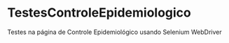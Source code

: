 # TestesControleEpidemiologico
Testes na página de Controle Epidemiológico usando Selenium WebDriver
